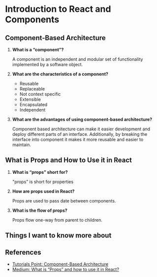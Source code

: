# Introduction to React and Components

## Component-Based Architecture

1. **What is a “component”?**

    A component is an independent and modular set of functionality implemented by a software object.

2. **What are the characteristics of a component?**

    - Reusable
    - Replaceable
    - Not context specific
    - Extensible
    - Encapsulated
    - Independent

3. **What are the advantages of using component-based architecture?**

    Component based architecture can make it easier development and deploy different parts of an interface. Additionally, by breaking the interface into component it makes it more reusable and easier to maintain.

## What is Props and How to Use it in React

1. **What is “props” short for?**

    "props" is short for properties

2. **How are props used in React?**

    Props are used to pass date between components.

3. **What is the flow of props?**

    Props flow one-way from parent to children.

## Things I want to know more about

## References

- [Tutorials Point: Component-Based Architecture](https://www.tutorialspoint.com/software_architecture_design/component_based_architecture.htm)
- [Medium: What is “Props” and how to use it in React?](https://itnext.io/what-is-props-and-how-to-use-it-in-react-da307f500da0)
